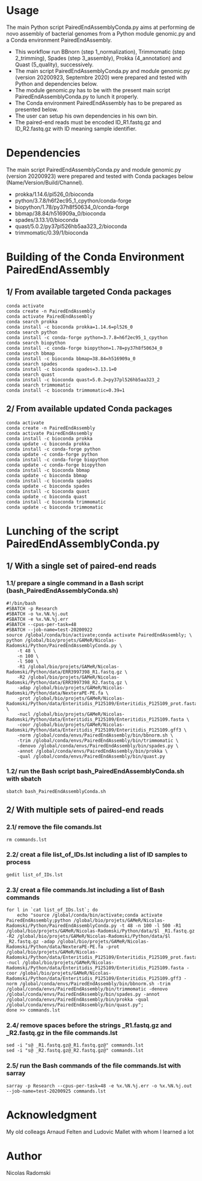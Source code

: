 # Usage
The main Python script PairedEndAssemblyConda.py aims at performing de novo assembly of bacterial genomes from a Python module genomic.py and a Conda environment PairedEndAssembly.
- This workflow run BBnorn (step 1_normalization), Trimmomatic (step 2_trimming), Spades (step 3_assembly), Prokka (4_annotation) and Quast (5_quality), successively.
- The main script PairedEndAssemblyConda.py and module genomic.py (version 20200923, Septembre 2020) were prepared and tested with Python and dependencies below.
- The module genomic.py has to be with the present main script PairedEndAssemblyConda.py to lunch it properly.
- The Conda environment PairedEndAssembly has to be prepared as presented below.
- The user can setup his own dependencies in his own bin.
- The paired-end reads must be encoded ID_R1.fastq.gz and ID_R2.fastq.gz with ID meaning sample identifier.
# Dependencies
The main script PairedEndAssemblyConda.py and module genomic.py (version 20200923) were prepared and tested with Conda packages below (Name/Version/Build/Channel).
- prokka/1.14.6/pl526_0/bioconda
- python/3.7.8/h6f2ec95_1_cpython/conda-forge
- biopython/1.78/py37h8f50634_0/conda-forge
- bbmap/38.84/h516909a_0/bioconda
- spades/3.13.1/0/bioconda
- quast/5.0.2/py37pl526hb5aa323_2/bioconda
- trimmomatic/0.39/1/bioconda
# Building of the Conda Environment PairedEndAssembly
## 1/ From available targeted Conda packages
```
conda activate
conda create -n PairedEndAssembly
conda activate PairedEndAssembly
conda search prokka
conda install -c bioconda prokka=1.14.6=pl526_0
conda search python
conda install -c conda-forge python=3.7.8=h6f2ec95_1_cpython
conda search biopython
conda install -c conda-forge biopython=1.78=py37h8f50634_0
conda search bbmap
conda install -c bioconda bbmap=38.84=h516909a_0
conda search spades
conda install -c bioconda spades=3.13.1=0
conda search quast
conda install -c bioconda quast=5.0.2=py37pl526hb5aa323_2
conda search trimmomatic
conda install -c bioconda trimmomatic=0.39=1
```
## 2/ From available updated Conda packages
```
conda activate
conda create -n PairedEndAssembly
conda activate PairedEndAssembly
conda install -c bioconda prokka
conda update -c bioconda prokka
conda install -c conda-forge python
conda update -c conda-forge python
conda install -c conda-forge biopython
conda update -c conda-forge biopython
conda install -c bioconda bbmap
conda update -c bioconda bbmap
conda install -c bioconda spades
conda update -c bioconda spades
conda install -c bioconda quast
conda update -c bioconda quast
conda install -c bioconda trimmomatic
conda update -c bioconda trimmomatic
```
# Lunching of the script PairedEndAssemblyConda.py
## 1/ With a single set of paired-end reads
### 1.1/ prepare a single command in a Bash script (bash_PairedEndAssemblyConda.sh)
```
#!/bin/bash
#SBATCH -p Research
#SBATCH -o %x.%N.%j.out
#SBATCH -e %x.%N.%j.err
#SBATCH --cpus-per-task=48
#SBATCH --job-name=test-20200922
source /global/conda/bin/activate;conda activate PairedEndAssembly; \
python /global/bio/projets/GAMeR/Nicolas-Radomski/Python/PairedEndAssemblyConda.py \
	-t 48 \
	-n 100 \
	-l 500 \
	-R1 /global/bio/projets/GAMeR/Nicolas-Radomski/Python/data/ERR3997398_R1.fastq.gz \
	-R2 /global/bio/projets/GAMeR/Nicolas-Radomski/Python/data/ERR3997398_R2.fastq.gz \
	-adap /global/bio/projets/GAMeR/Nicolas-Radomski/Python/data/NexteraPE-PE.fa \
	-prot /global/bio/projets/GAMeR/Nicolas-Radomski/Python/data/Enteritidis_P125109/Enteritidis_P125109_prot.fasta \
	-nucl /global/bio/projets/GAMeR/Nicolas-Radomski/Python/data/Enteritidis_P125109/Enteritidis_P125109.fasta \
	-coor /global/bio/projets/GAMeR/Nicolas-Radomski/Python/data/Enteritidis_P125109/Enteritidis_P125109.gff3 \
	-norm /global/conda/envs/PairedEndAssembly/bin/bbnorm.sh \
	-trim /global/conda/envs/PairedEndAssembly/bin/trimmomatic \
	-denovo /global/conda/envs/PairedEndAssembly/bin/spades.py \
	-annot /global/conda/envs/PairedEndAssembly/bin/prokka \
	-qual /global/conda/envs/PairedEndAssembly/bin/quast.py
```
### 1.2/ run the Bash script bash_PairedEndAssemblyConda.sh with sbatch
```
sbatch bash_PairedEndAssemblyConda.sh
```
## 2/ With multiple sets of paired-end reads
### 2.1/ remove the file comands.lst
```
rm commands.lst
```
### 2.2/ creat a file list_of_IDs.lst including a list of ID samples to process
```
gedit list_of_IDs.lst
```
### 2.3/ creat a file commands.lst including a list of Bash commands
```
for l in `cat list_of_IDs.lst`; do 
	echo "source /global/conda/bin/activate;conda activate PairedEndAssembly;python /global/bio/projets/GAMeR/Nicolas-Radomski/Python/PairedEndAssemblyConda.py -t 48 -n 100 -l 500 -R1 /global/bio/projets/GAMeR/Nicolas-Radomski/Python/data/$l _R1.fastq.gz -R2 /global/bio/projets/GAMeR/Nicolas-Radomski/Python/data/$l _R2.fastq.gz -adap /global/bio/projets/GAMeR/Nicolas-Radomski/Python/data/NexteraPE-PE.fa -prot /global/bio/projets/GAMeR/Nicolas-Radomski/Python/data/Enteritidis_P125109/Enteritidis_P125109_prot.fasta -nucl /global/bio/projets/GAMeR/Nicolas-Radomski/Python/data/Enteritidis_P125109/Enteritidis_P125109.fasta -coor /global/bio/projets/GAMeR/Nicolas-Radomski/Python/data/Enteritidis_P125109/Enteritidis_P125109.gff3 -norm /global/conda/envs/PairedEndAssembly/bin/bbnorm.sh -trim /global/conda/envs/PairedEndAssembly/bin/trimmomatic -denovo /global/conda/envs/PairedEndAssembly/bin/spades.py -annot /global/conda/envs/PairedEndAssembly/bin/prokka -qual /global/conda/envs/PairedEndAssembly/bin/quast.py";
done >> commands.lst
```
### 2.4/ remove spaces before the strings _R1.fastq.gz and _R2.fastq.gz in the file commands.lst
```
sed -i "s@ _R1.fastq.gz@_R1.fastq.gz@" commands.lst
sed -i "s@ _R2.fastq.gz@_R2.fastq.gz@" commands.lst
```
### 2.5/ run the Bash commands of the file commands.lst with sarray
```
sarray -p Research --cpus-per-task=48 -e %x.%N.%j.err -o %x.%N.%j.out --job-name=test-20200925 commands.lst
```
# Acknowledgment
My old colleags Arnaud Felten and Ludovic Mallet with whom I learned a lot
# Author
Nicolas Radomski